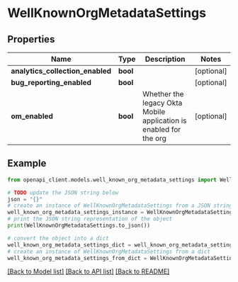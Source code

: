 # WellKnownOrgMetadataSettings


## Properties

Name | Type | Description | Notes
------------ | ------------- | ------------- | -------------
**analytics_collection_enabled** | **bool** |  | [optional] 
**bug_reporting_enabled** | **bool** |  | [optional] 
**om_enabled** | **bool** | Whether the legacy Okta Mobile application is enabled for the org | [optional] 

## Example

```python
from openapi_client.models.well_known_org_metadata_settings import WellKnownOrgMetadataSettings

# TODO update the JSON string below
json = "{}"
# create an instance of WellKnownOrgMetadataSettings from a JSON string
well_known_org_metadata_settings_instance = WellKnownOrgMetadataSettings.from_json(json)
# print the JSON string representation of the object
print(WellKnownOrgMetadataSettings.to_json())

# convert the object into a dict
well_known_org_metadata_settings_dict = well_known_org_metadata_settings_instance.to_dict()
# create an instance of WellKnownOrgMetadataSettings from a dict
well_known_org_metadata_settings_from_dict = WellKnownOrgMetadataSettings.from_dict(well_known_org_metadata_settings_dict)
```
[[Back to Model list]](../README.md#documentation-for-models) [[Back to API list]](../README.md#documentation-for-api-endpoints) [[Back to README]](../README.md)


